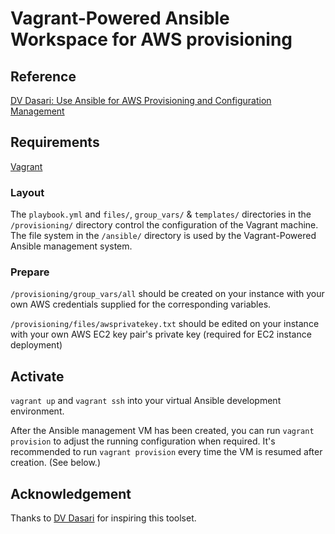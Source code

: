 # Vagrant-Powered Ansible Workspace for AWS provisioning

## Reference

[DV Dasari: Use Ansible for AWS Provisioning and Configuration Management](http://dasari.me/2016/08/26/ansible-for-aws-provisioning-configuration-management.html)

## Requirements

[Vagrant](https://www.vagrantup.com/)

### Layout

The `playbook.yml` and `files/`, `group_vars/` & `templates/` directories in the `/provisioning/` directory control the configuration of the Vagrant machine.  The file system in the `/ansible/` directory is used by the Vagrant-Powered Ansible management system.

### Prepare

`/provisioning/group_vars/all` should be created on your instance with your own AWS credentials supplied for the corresponding variables.

`/provisioning/files/awsprivatekey.txt` should be edited on your instance with your own AWS EC2 key pair's private key (required for EC2 instance deployment)

## Activate

`vagrant up` and `vagrant ssh` into your virtual Ansible development environment.

After the Ansible management VM has been created, you can run `vagrant provision` to adjust the running configuration when required.  It's recommended to run `vagrant provision` every time the VM is resumed after creation.  (See below.)

## Acknowledgement

Thanks to [DV Dasari](https://github.com/dv2) for inspiring this toolset.
